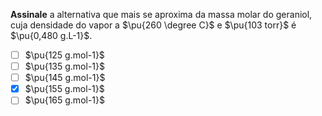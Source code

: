 **Assinale** a alternativa que mais se aproxima da massa molar do geraniol, cuja densidade do vapor a $\pu{260 \degree C}$ e $\pu{103 torr}$ é $\pu{0,480 g.L-1}$. 

- [ ] $\pu{125 g.mol-1}$
- [ ] $\pu{135 g.mol-1}$
- [ ] $\pu{145 g.mol-1}$
- [x] $\pu{155 g.mol-1}$
- [ ] $\pu{165 g.mol-1}$
